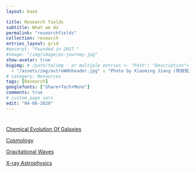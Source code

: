 ```yaml
---
layout: base

title: Research fields
subtitle: What we do
permalink: "researchfields"
collection: research
entries_layout: grid
#excerpt: "Founded in 2017."
#image: "/img/image/ps-journey.jpg"
show-avatar: true
bigimg:	# /path/to/img - or multiple entries <- "Path": "Description">
  - "/assets/img/astroWHUheader.jpg" : "Photo by Xiaoming Jiang (蒋效铭)"
# category: Resources
tags: [Research]
googlefonts: ["Share+Tech+Mono"]
comments: true
# custom page vars
edit: "04-06-2020"
---
```


# 
 
[Chemical Evolution Of Galaxies]("https://astrowhu.github.io/chemresearch")

[Cosmology]("https://astrowhu.github.io/cosmoresearch")

[Gravitational Waves]("https://astrowhu.github.io/gwresearch")

[X-ray Astrophysics]("https://astrowhu.github.io/xrayresearch")